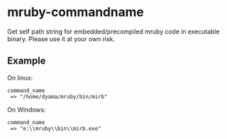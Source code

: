 # mruby-commandname

Get self path string for embedded/precompiled mruby code in executable binary.
Please use it at your own risk.

## Example

On linux:

    command_name
     => "/home/dyama/mruby/bin/mirb"
 
On Windows:

    command_name
     => "e:\\mruby\\bin\\mirb.exe"
     
